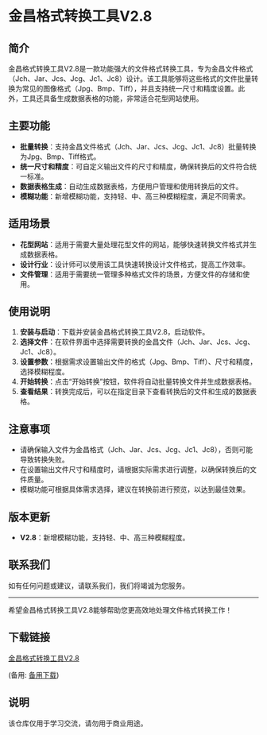 # 金昌格式转换工具V2.8

## 简介
金昌格式转换工具V2.8是一款功能强大的文件格式转换工具，专为金昌文件格式（Jch、Jar、Jcs、Jcg、Jc1、Jc8）设计。该工具能够将这些格式的文件批量转换为常见的图像格式（Jpg、Bmp、Tiff），并且支持统一尺寸和精度设置。此外，工具还具备生成数据表格的功能，非常适合花型网站使用。

## 主要功能
- **批量转换**：支持金昌文件格式（Jch、Jar、Jcs、Jcg、Jc1、Jc8）批量转换为Jpg、Bmp、Tiff格式。
- **统一尺寸和精度**：可自定义输出文件的尺寸和精度，确保转换后的文件符合统一标准。
- **数据表格生成**：自动生成数据表格，方便用户管理和使用转换后的文件。
- **模糊功能**：新增模糊功能，支持轻、中、高三种模糊程度，满足不同需求。

## 适用场景
- **花型网站**：适用于需要大量处理花型文件的网站，能够快速转换文件格式并生成数据表格。
- **设计行业**：设计师可以使用该工具快速转换设计文件格式，提高工作效率。
- **文件管理**：适用于需要统一管理多种格式文件的场景，方便文件的存储和使用。

## 使用说明
1. **安装与启动**：下载并安装金昌格式转换工具V2.8，启动软件。
2. **选择文件**：在软件界面中选择需要转换的金昌文件（Jch、Jar、Jcs、Jcg、Jc1、Jc8）。
3. **设置参数**：根据需求设置输出文件的格式（Jpg、Bmp、Tiff）、尺寸和精度，选择模糊程度。
4. **开始转换**：点击“开始转换”按钮，软件将自动批量转换文件并生成数据表格。
5. **查看结果**：转换完成后，可以在指定目录下查看转换后的文件和生成的数据表格。

## 注意事项
- 请确保输入文件为金昌格式（Jch、Jar、Jcs、Jcg、Jc1、Jc8），否则可能导致转换失败。
- 在设置输出文件尺寸和精度时，请根据实际需求进行调整，以确保转换后的文件质量。
- 模糊功能可根据具体需求选择，建议在转换前进行预览，以达到最佳效果。

## 版本更新
- **V2.8**：新增模糊功能，支持轻、中、高三种模糊程度。

## 联系我们
如有任何问题或建议，请联系我们，我们将竭诚为您服务。

---

希望金昌格式转换工具V2.8能够帮助您更高效地处理文件格式转换工作！

## 下载链接
[金昌格式转换工具V2.8](https://pan.quark.cn/s/d0244b0b060e) 

(备用: [备用下载](https://pan.baidu.com/s/1B7TmGu2x5pDc6iKxM1RHXg?pwd=1234))

## 说明

该仓库仅用于学习交流，请勿用于商业用途。

